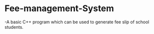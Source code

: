 # Fee-management-System

-A basic C++ program which can be used to generate fee slip of school students.

